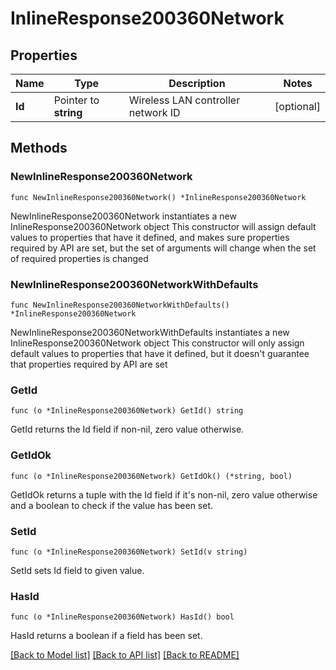 # InlineResponse200360Network

## Properties

Name | Type | Description | Notes
------------ | ------------- | ------------- | -------------
**Id** | Pointer to **string** | Wireless LAN controller network ID | [optional] 

## Methods

### NewInlineResponse200360Network

`func NewInlineResponse200360Network() *InlineResponse200360Network`

NewInlineResponse200360Network instantiates a new InlineResponse200360Network object
This constructor will assign default values to properties that have it defined,
and makes sure properties required by API are set, but the set of arguments
will change when the set of required properties is changed

### NewInlineResponse200360NetworkWithDefaults

`func NewInlineResponse200360NetworkWithDefaults() *InlineResponse200360Network`

NewInlineResponse200360NetworkWithDefaults instantiates a new InlineResponse200360Network object
This constructor will only assign default values to properties that have it defined,
but it doesn't guarantee that properties required by API are set

### GetId

`func (o *InlineResponse200360Network) GetId() string`

GetId returns the Id field if non-nil, zero value otherwise.

### GetIdOk

`func (o *InlineResponse200360Network) GetIdOk() (*string, bool)`

GetIdOk returns a tuple with the Id field if it's non-nil, zero value otherwise
and a boolean to check if the value has been set.

### SetId

`func (o *InlineResponse200360Network) SetId(v string)`

SetId sets Id field to given value.

### HasId

`func (o *InlineResponse200360Network) HasId() bool`

HasId returns a boolean if a field has been set.


[[Back to Model list]](../README.md#documentation-for-models) [[Back to API list]](../README.md#documentation-for-api-endpoints) [[Back to README]](../README.md)



